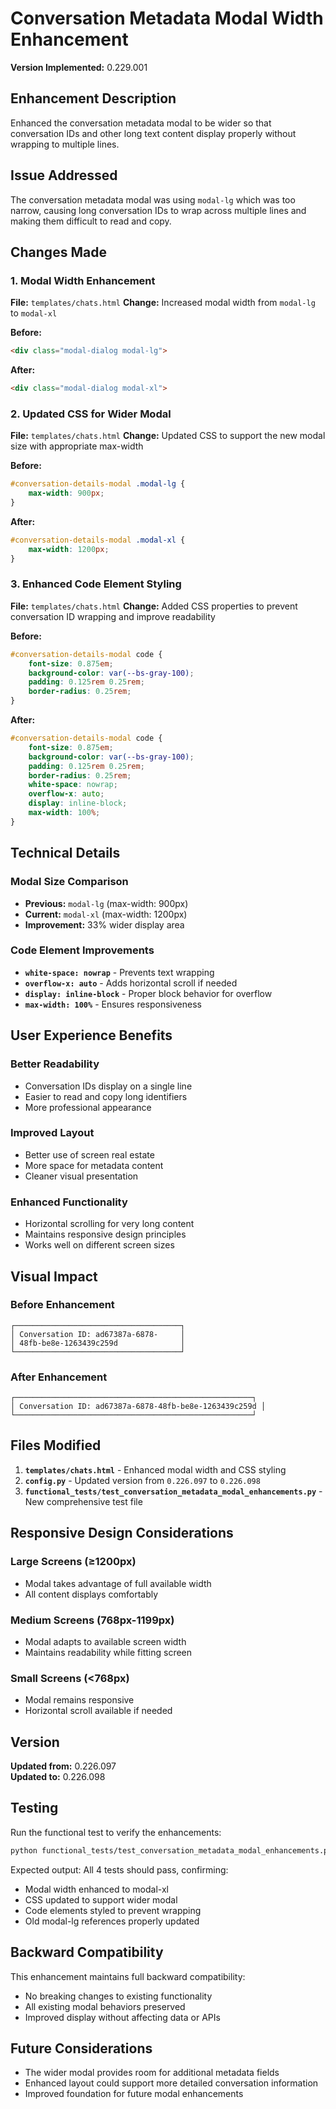 # Conversation Metadata Modal Width Enhancement

**Version Implemented:** 0.229.001

## Enhancement Description
Enhanced the conversation metadata modal to be wider so that conversation IDs and other long text content display properly without wrapping to multiple lines.

## Issue Addressed
The conversation metadata modal was using `modal-lg` which was too narrow, causing long conversation IDs to wrap across multiple lines and making them difficult to read and copy.

## Changes Made

### 1. Modal Width Enhancement
**File:** `templates/chats.html`
**Change:** Increased modal width from `modal-lg` to `modal-xl`

**Before:**
```html
<div class="modal-dialog modal-lg">
```

**After:**
```html
<div class="modal-dialog modal-xl">
```

### 2. Updated CSS for Wider Modal
**File:** `templates/chats.html`
**Change:** Updated CSS to support the new modal size with appropriate max-width

**Before:**
```css
#conversation-details-modal .modal-lg {
    max-width: 900px;
}
```

**After:**
```css
#conversation-details-modal .modal-xl {
    max-width: 1200px;
}
```

### 3. Enhanced Code Element Styling
**File:** `templates/chats.html`
**Change:** Added CSS properties to prevent conversation ID wrapping and improve readability

**Before:**
```css
#conversation-details-modal code {
    font-size: 0.875em;
    background-color: var(--bs-gray-100);
    padding: 0.125rem 0.25rem;
    border-radius: 0.25rem;
}
```

**After:**
```css
#conversation-details-modal code {
    font-size: 0.875em;
    background-color: var(--bs-gray-100);
    padding: 0.125rem 0.25rem;
    border-radius: 0.25rem;
    white-space: nowrap;
    overflow-x: auto;
    display: inline-block;
    max-width: 100%;
}
```

## Technical Details

### Modal Size Comparison
- **Previous:** `modal-lg` (max-width: 900px)
- **Current:** `modal-xl` (max-width: 1200px)
- **Improvement:** 33% wider display area

### Code Element Improvements
- **`white-space: nowrap`** - Prevents text wrapping
- **`overflow-x: auto`** - Adds horizontal scroll if needed
- **`display: inline-block`** - Proper block behavior for overflow
- **`max-width: 100%`** - Ensures responsiveness

## User Experience Benefits

### Better Readability
- Conversation IDs display on a single line
- Easier to read and copy long identifiers
- More professional appearance

### Improved Layout
- Better use of screen real estate
- More space for metadata content
- Cleaner visual presentation

### Enhanced Functionality
- Horizontal scrolling for very long content
- Maintains responsive design principles
- Works well on different screen sizes

## Visual Impact

### Before Enhancement
```
┌─────────────────────────────────────┐
│ Conversation ID: ad67387a-6878-     │
│ 48fb-be8e-1263439c259d              │
└─────────────────────────────────────┘
```

### After Enhancement
```
┌─────────────────────────────────────────────────────┐
│ Conversation ID: ad67387a-6878-48fb-be8e-1263439c259d │
└─────────────────────────────────────────────────────┘
```

## Files Modified

1. **`templates/chats.html`** - Enhanced modal width and CSS styling
2. **`config.py`** - Updated version from `0.226.097` to `0.226.098`
3. **`functional_tests/test_conversation_metadata_modal_enhancements.py`** - New comprehensive test file

## Responsive Design Considerations

### Large Screens (≥1200px)
- Modal takes advantage of full available width
- All content displays comfortably

### Medium Screens (768px-1199px)
- Modal adapts to available screen width
- Maintains readability while fitting screen

### Small Screens (<768px)
- Modal remains responsive
- Horizontal scroll available if needed

## Version
**Updated from:** 0.226.097  
**Updated to:** 0.226.098

## Testing
Run the functional test to verify the enhancements:
```bash
python functional_tests/test_conversation_metadata_modal_enhancements.py
```

Expected output: All 4 tests should pass, confirming:
- Modal width enhanced to modal-xl
- CSS updated to support wider modal
- Code elements styled to prevent wrapping
- Old modal-lg references properly updated

## Backward Compatibility
This enhancement maintains full backward compatibility:
- No breaking changes to existing functionality
- All existing modal behaviors preserved
- Improved display without affecting data or APIs

## Future Considerations
- The wider modal provides room for additional metadata fields
- Enhanced layout could support more detailed conversation information
- Improved foundation for future modal enhancements
